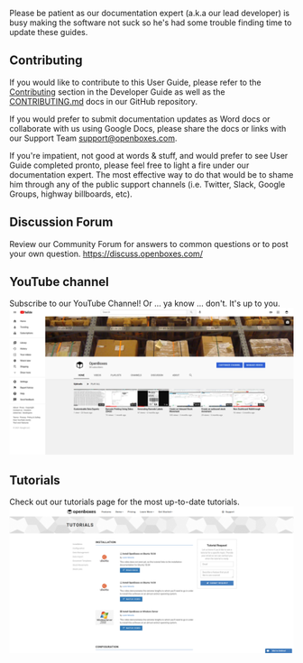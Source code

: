 
Please be patient as our documentation expert (a.k.a our lead developer) is busy making the software 
not suck so he's had some trouble finding time to update these guides. 

## Contributing
If you would like to contribute to this User Guide, please refer to the 
[Contributing](../developer-guide/contributing.md) section in the Developer Guide 
as well as the [CONTRIBUTING.md](https://github.com/openboxes/openboxes/blob/develop/CONTRIBUTING.md)
docs in our GitHub repository.

If you would prefer to submit documentation updates as Word docs or collaborate with us
using Google Docs, please share the docs or links with our Support Team [support@openboxes.com](mailto:support@openboxes.com).

If you're impatient, not good at words & stuff, and would prefer to see User Guide completed pronto, 
please feel free to light a fire under our documentation expert. The most effective way to do that 
would be to shame him through any of the public support channels (i.e. Twitter, Slack, Google 
Groups, highway billboards, etc). 

## Discussion Forum
Review our Community Forum for answers to common questions or to post your own question. 
<https://discuss.openboxes.com/>


## YouTube channel
Subscribe to our YouTube Channel! Or ... ya know ... don't. It's up to you.
<a href="https://www.youtube.com/channel/UC-e9K2wU9wZFQ11eF-vwu6Q">
![img.png](../img/youtube.png)
</a>

## Tutorials 
Check out our tutorials page for the most up-to-date tutorials.
<a href="https://openboxes.com/tutorials">
![img.png](../img/tutorials.png)
</a>
